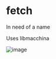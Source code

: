 # fetch

In need of a name

Uses libmacchina

![image](https://user-images.githubusercontent.com/106615943/229913659-8cce07ec-e7be-4686-87bc-5ad1971ed531.png)
